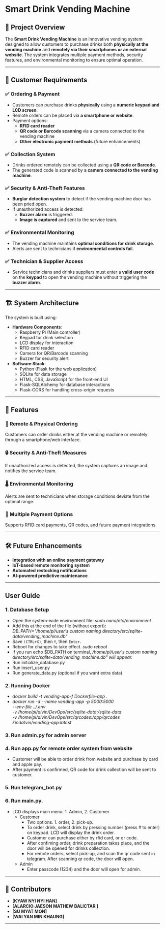 # Smart Drink Vending Machine

## 📌 Project Overview
The **Smart Drink Vending Machine** is an innovative vending system designed to allow customers to purchase drinks both **physically at the vending machine** and **remotely via their smartphones or an external website**. The system integrates multiple payment methods, security features, and environmental monitoring to ensure optimal operation.

---

## 🎯 Customer Requirements
### ✅ Ordering & Payment
- Customers can purchase drinks **physically** using a **numeric keypad and LCD screen**.
- Remote orders can be placed via **a smartphone or website**.
- Payment options:
  - **RFID card reader**
  - **QR code or Barcode scanning** via a camera connected to the vending machine
  - **Other electronic payment methods** (future enhancements)

### ✅ Collection System
- Drinks ordered remotely can be collected using a **QR code or Barcode**.
- The generated code is scanned by a **camera connected to the vending machine**.

### ✅ Security & Anti-Theft Features
- **Burglar detection system** to detect if the vending machine door has been pried open.
- If unauthorized access is detected:
  - **Buzzer alarm** is triggered.
  - **Image is captured** and sent to the service team.

### ✅ Environmental Monitoring
- The vending machine maintains **optimal conditions for drink storage**.
- Alerts are sent to technicians if **environmental controls fail**.

### ✅ Technician & Supplier Access
- Service technicians and drinks suppliers must enter a **valid user code** on the **keypad** to open the vending machine without triggering the **buzzer alarm**.

---

## 🏗️ System Architecture

The system is built using:
- **Hardware Components**:
  - Raspberry Pi (Main controller)
  - Keypad for drink selection
  - LCD display for interaction
  - RFID card reader
  - Camera for QR/Barcode scanning
  - Buzzer for security alert
- **Software Stack**:
  - Python (Flask for the web application)
  - SQLite for data storage
  - HTML, CSS, JavaScript for the front-end UI
  - Flask-SQLAlchemy for database interactions
  - Flask-CORS for handling cross-origin requests

---

## 📌 Features
### 🎯 **Remote & Physical Ordering**
Customers can order drinks either at the vending machine or remotely through a smartphone/web interface.

### 🔒 **Security & Anti-Theft Measures**
If unauthorized access is detected, the system captures an image and notifies the service team.

### 🌡 **Environmental Monitoring**
Alerts are sent to technicians when storage conditions deviate from the optimal range.

### 📲 **Multiple Payment Options**
Supports RFID card payments, QR codes, and future payment integrations.

---

## 🛠 Future Enhancements
- **Integration with an online payment gateway**
- **IoT-based remote monitoring system**
- **Automated restocking notifications**
- **AI-powered predictive maintenance**

---

## User Guide
### 1. Database Setup
  - Open the system-wide environment file:
      *sudo nano/etc/environment*
  - Add this at the end of the file (without export):
      *DB_PATH="/home/pi/user's custom naming directory/src/sqlite-data/vending_machine.db"*
  - Save `(CTRL+X)`, then `Y`, then `Enter`.
  - Reboot for changes to take effect.
      *sudo reboot*
  - If you run echo $DB_PATH on terminal,
      */home/pi/user's custom naming directory/src/sqlite-data/vending_machine.db" will appear.*
  - Run initialize_database.py
  - Run insert_user.py
  - Run generate_data.py (optional if you want extra data)

### 2. Running Docker
  - *docker build -t vending-app-f Dockerfile-app .*
  - *docker run -d --name vending-app -p 5000:5000 \
    --env-file ../.env \
    -v /home/pi/alvin/DevOps/src/sqlite-data:/sqlite-data \
    -v /home/pi/alvin/DevOps/src/qrcodes:/app/qrcodes \
    kinda1vin/vending-app:latest*

### 3. Run admin.py for admin server
### 4. Run app.py for remote order system from website
  - Customer will be able to order drink from website and purchase by card and apple pay.
  - After payment is confirmed, QR code for drink collection will be sent to customer.
### 5. Run telegram_bot.py
### 6. Run main.py.
  - LCD displays main menu. 1. Admin, 2. Customer
    - Customer
      - Two options. 1. order, 2. pick-up. 
      - To order drink, select drink by pressing number (press # to enter) on keypad. LCD will display the drink order.
      - Customer can purchase either by rfid card, or qr code.
      - After confiming order, drink preparation takes place, and the door will be opened for drinks collection.
      - For remote orders, select pick-up, and scan the qr code sent in telegram. After scanning qr code, the door will open.
    - Admin
      - Enter passcode (1234) and the door will open for admin.
    
---    
      
## 🤝 Contributors

- **[KYAW NYI NYI HAN]** 
- **[ALARCIO JAESON MATHEW BALICTAR ]** 
- **[SU MYAT MON]** 
- **[WAI YAN MIN KHAUNG]** 


---
